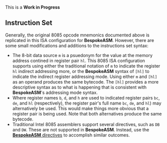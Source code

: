 This is a **Work in Progress**

## Instruction Set
Generally, the original 8085 opcode mnemonics documented above is replicated in this ISA configuration for **BespokeASM**. However, there are some small modifications and additions to the instructions set syntax:

* The 8-bit data source `m` is a psuedonym for the value at the memory address contined in register pair `hl`. This 8085 ISA configuration supports using either the traditional notation of `m` to indicate the register `hl` indirect addressing more, or the **BespokeASM** syntax of `[hl]` to indicate the indirect register addressing mode. Using either `m` and `[hl]` as an operand produces the same bytecode. The `[hl]` provides a more descriptive syntax as to what is happening that is consistent with **BespokeASM**'s addressing mode syntax.
* Where register names `b`, `d`, and `h` are used to indicated register pairs `bc`, `de`, and `hl` (respectively), the register pair's full name `bc`, `de`, and `hl`) may alternatively be used. This would make things more obvious that a register pair is being used. Note that both alternatives produce the same bytecode.
* Traditional Intel 8085 assemblers support several directives, such as `DB` and `DW`. These are not supported in **BespokeASM**. Instead, use the [**BespokeASM** directives](https://github.com/michaelkamprath/bespokeasm/wiki/Assembly-Language-Syntax#directives) to accomplish similar outcomes.
